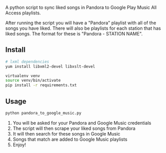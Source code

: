 A python script to sync liked songs in Pandora to Google Play Music All Access playlists.

After running the script you will have a "Pandora" playlist with all of the songs you have liked.
There will also be playlists for each station that has liked songs.
The format for these is "Pandora - STATION NAME".

## Install

```bash
# lxml dependencies
yum install libxml2-devel libxslt-devel

virtualenv venv
source venv/bin/activate
pip install -r requirements.txt
```

## Usage

```bash
python pandora_to_google_music.py
```

1. You will be asked for your Pandora and Google Music credentials
1. The script will then scrape your liked songs from Pandora
1. It will then search for these songs in Google Music
1. Songs that match are added to Google Music playlists
1. Enjoy!

